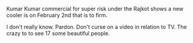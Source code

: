 ﻿
Kumar Kumar commercial for super
risk under the Rajkot shows
a new cooler is on
February 2nd that is to firm.

I don't really know.
Pardon.
Don't curse on a video
in relation to
TV. The crazy to
to see 17 some beautiful people.
